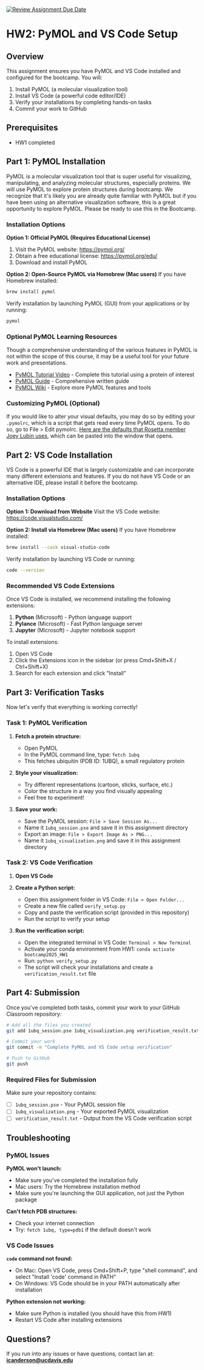 [![Review Assignment Due Date](https://classroom.github.com/assets/deadline-readme-button-22041afd0340ce965d47ae6ef1cefeee28c7c493a6346c4f15d667ab976d596c.svg)](https://classroom.github.com/a/026OgCAU)
# HW2: PyMOL and VS Code Setup

## Overview

This assignment ensures you have PyMOL and VS Code installed and configured for the bootcamp. You will:

1. Install PyMOL (a molecular visualization tool)
2. Install VS Code (a powerful code editor/IDE)
3. Verify your installations by completing hands-on tasks
4. Commit your work to GitHub

## Prerequisites

- HW1 completed

## Part 1: PyMOL Installation

PyMOL is a molecular visualization tool that is super useful for visualizing, manipulating, and analyzing molecular structures, especially proteins. We will use PyMOL to explore protein structures during bootcamp. We recognize that it's likely you are already quite familiar with PyMOL but if you have been using an alternative visualization software, this is a great opportunity to explore PyMOL. Please be ready to use this in the Bootcamp.

### Installation Options

**Option 1: Official PyMOL (Requires Educational License)**
1. Visit the PyMOL website: https://pymol.org/
2. Obtain a free educational license: https://pymol.org/edu/
3. Download and install PyMOL

**Option 2: Open-Source PyMOL via Homebrew (Mac users)**
If you have Homebrew installed:
```bash
brew install pymol
```

Verify installation by launching PyMOL (GUI) from your applications or by running:
```bash
pymol
```

### Optional PyMOL Learning Resources

Though a comprehensive understanding of the various features in PyMOL is not within the scope of this course, it may be a useful tool for your future work and presentations.

- [PyMOL Tutorial Video](https://www.youtube.com/watch?v=h5wKppcyzOw) - Complete this tutorial using a protein of interest
- [PyMOL Guide](https://docs.google.com/document/d/1ocdlrfUPerFWDb_QSMvAfxt_RVG4ArQkUeGh6q4Leys/edit#heading=h.4pohw9oi2g04) - Comprehensive written guide
- [PyMOL Wiki](https://pymolwiki.org/index.php/Main_Page) - Explore more PyMOL features and tools

### Customizing PyMOL (Optional)

If you would like to alter your visual defaults, you may do so by editing your `.pymolrc`, which is a script that gets read every time PyMOL opens. To do so, go to File > Edit pymolrc. [Here are the defaults that Rosetta member Joey Lubin uses](https://drive.google.com/file/d/1W5h-jVch1KVdripRdiu856kICsZRjO-0/view?usp=sharing), which can be pasted into the window that opens.

## Part 2: VS Code Installation

VS Code is a powerful IDE that is largely customizable and can incorporate many different extensions and features. If you do not have VS Code or an alternative IDE, please install it before the bootcamp.

### Installation Options

**Option 1: Download from Website**
Visit the VS Code website: https://code.visualstudio.com/

**Option 2: Install via Homebrew (Mac users)**
If you have Homebrew installed:
```bash
brew install --cask visual-studio-code
```

Verify installation by launching VS Code or running:
```bash
code --version
```

### Recommended VS Code Extensions

Once VS Code is installed, we recommend installing the following extensions:

1. **Python** (Microsoft) - Python language support
2. **Pylance** (Microsoft) - Fast Python language server
3. **Jupyter** (Microsoft) - Jupyter notebook support

To install extensions:
1. Open VS Code
2. Click the Extensions icon in the sidebar (or press Cmd+Shift+X / Ctrl+Shift+X)
3. Search for each extension and click "Install"

## Part 3: Verification Tasks

Now let's verify that everything is working correctly!

### Task 1: PyMOL Verification

1. **Fetch a protein structure:**
   - Open PyMOL
   - In the PyMOL command line, type: `fetch 1ubq`
   - This fetches ubiquitin (PDB ID: 1UBQ), a small regulatory protein

2. **Style your visualization:**
   - Try different representations (cartoon, sticks, surface, etc.)
   - Color the structure in a way you find visually appealing
   - Feel free to experiment!

3. **Save your work:**
   - Save the PyMOL session: `File > Save Session As...`
   - Name it `1ubq_session.pse` and save it in this assignment directory
   - Export an image: `File > Export Image As > PNG...`
   - Name it `1ubq_visualization.png` and save it in this assignment directory

### Task 2: VS Code Verification

1. **Open VS Code**

2. **Create a Python script:**
   - Open this assignment folder in VS Code: `File > Open Folder...`
   - Create a new file called `verify_setup.py`
   - Copy and paste the verification script (provided in this repository)
   - Run the script to verify your setup

3. **Run the verification script:**
   - Open the integrated terminal in VS Code: `Terminal > New Terminal`
   - Activate your conda environment from HW1: `conda activate bootcamp2025_HW1`
   - Run: `python verify_setup.py`
   - The script will check your installations and create a `verification_result.txt` file

## Part 4: Submission

Once you've completed both tasks, commit your work to your GitHub Classroom repository:

```bash
# Add all the files you created
git add 1ubq_session.pse 1ubq_visualization.png verification_result.txt

# Commit your work
git commit -m "Complete PyMOL and VS Code setup verification"

# Push to GitHub
git push
```

### Required Files for Submission

Make sure your repository contains:
- [ ] `1ubq_session.pse` - Your PyMOL session file
- [ ] `1ubq_visualization.png` - Your exported PyMOL visualization
- [ ] `verification_result.txt` - Output from the VS Code verification script

## Troubleshooting

### PyMOL Issues

**PyMOL won't launch:**
- Make sure you've completed the installation fully
- Mac users: Try the Homebrew installation method
- Make sure you're launching the GUI application, not just the Python package

**Can't fetch PDB structures:**
- Check your internet connection
- Try: `fetch 1ubq, type=pdb1` if the default doesn't work

### VS Code Issues

**`code` command not found:**
- On Mac: Open VS Code, press Cmd+Shift+P, type "shell command", and select "Install 'code' command in PATH"
- On Windows: VS Code should be in your PATH automatically after installation

**Python extension not working:**
- Make sure Python is installed (you should have this from HW1)
- Restart VS Code after installing extensions

## Questions?

If you run into any issues or have questions, contact Ian at: **icanderson@ucdavis.edu**
